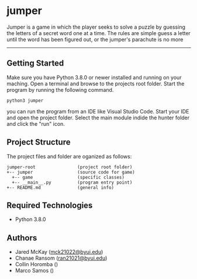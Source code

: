 # jumper
Jumper is a game in which the player seeks to solve a puzzle by guessing the letters of a secret word one at a time. The rules are simple guess a letter until the word has been figured out, or the jumper's parachute is no more

---
## Getting Started
Make sure you have Python 3.8.0 or newer installed and running on your maching. Open a terminal and browse to the projects root folder. Start the program by running the following command.
```
python3 jumper
```

you can run the program from an IDE like Visual Studio Code. Start your IDE and open the project folder. Select the main module indide the hunter folder and click the "run" icon.

## Project Structure
The project files and folder are oganized as follows:
```
jumper-root                (project root folder)
+-- jumper                 (source code for game)
  +-- game                 (specific classes)
  +-- __main__.py          (program entry point)
+-- README.md              (general info)
```

## Required Technologies
* Python 3.8.0

## Authors
* Jared McKay    (mck21022@byui.edu)
* Chanae Ransom  (ran21021@byui.edu)
* Collin Horomba ()
* Marco Samos    ()